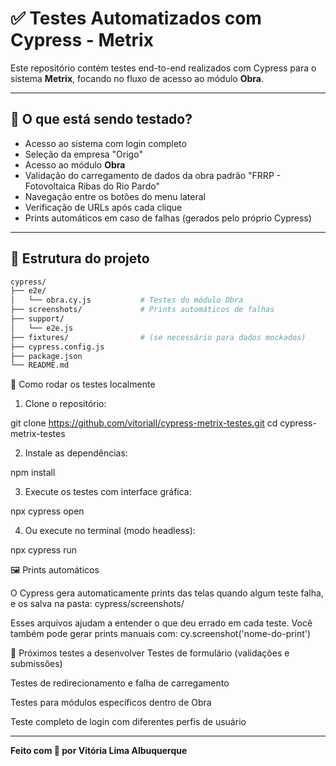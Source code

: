 # ✅ Testes Automatizados com Cypress - Metrix

Este repositório contém testes end-to-end realizados com Cypress para o sistema **Metrix**, focando no fluxo de acesso ao módulo **Obra**.

---

## 🧪 O que está sendo testado?

- Acesso ao sistema com login completo
- Seleção da empresa "Origo"
- Acesso ao módulo **Obra**
- Validação do carregamento de dados da obra padrão "FRRP - Fotovoltaica Ribas do Rio Pardo"
- Navegação entre os botões do menu lateral
- Verificação de URLs após cada clique
- Prints automáticos em caso de falhas (gerados pelo próprio Cypress)

---

## 📁 Estrutura do projeto

```bash
cypress/
├── e2e/
│   └── obra.cy.js           # Testes do módulo Obra
├── screenshots/             # Prints automáticos de falhas
├── support/
│   └── e2e.js
├── fixtures/                # (se necessário para dados mockados)
├── cypress.config.js
├── package.json
└── README.md

```

🚀 Como rodar os testes localmente
1. Clone o repositório:

git clone https://github.com/vitoriall/cypress-metrix-testes.git
cd cypress-metrix-testes

2. Instale as dependências:

npm install

3. Execute os testes com interface gráfica:

npx cypress open

4. Ou execute no terminal (modo headless):

npx cypress run

🖼️ Prints automáticos

O Cypress gera automaticamente prints das telas quando algum teste falha, e os salva na pasta:
cypress/screenshots/

Esses arquivos ajudam a entender o que deu errado em cada teste. Você também pode gerar prints manuais com:
cy.screenshot('nome-do-print')

📌 Próximos testes a desenvolver
Testes de formulário (validações e submissões)

Testes de redirecionamento e falha de carregamento

Testes para módulos específicos dentro de Obra

Teste completo de login com diferentes perfis de usuário

---

**Feito com 💚 por Vitória Lima Albuquerque**
